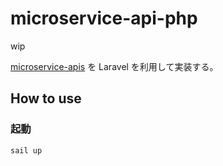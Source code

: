 # microservice-api-php

wip

[microservice-apis](https://github.com/abunuwas/microservice-apis) を Laravel を利用して実装する。

## How to use

### 起動

```bash
sail up
```
